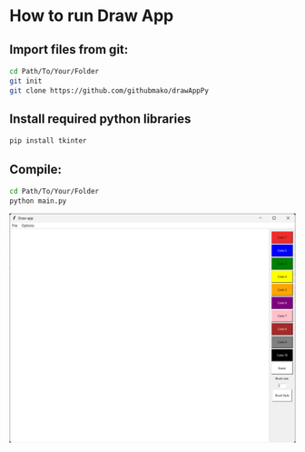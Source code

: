 # How to run Draw App

## Import files from git:

```bash
cd Path/To/Your/Folder
git init
git clone https://github.com/githubmako/drawAppPy
```
## Install required python libraries

```bash 
pip install tkinter
```

## Compile:

```bash
cd Path/To/Your/Folder
python main.py
```

<img src="./img2.png">